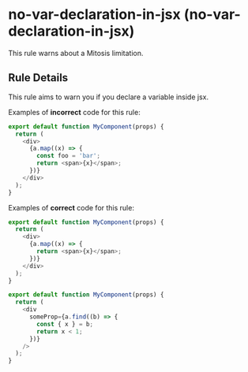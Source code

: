 # no-var-declaration-in-jsx (no-var-declaration-in-jsx)

This rule warns about a Mitosis limitation.

## Rule Details

This rule aims to warn you if you declare a variable inside jsx.

Examples of **incorrect** code for this rule:

```js
export default function MyComponent(props) {
  return (
    <div>
      {a.map((x) => {
        const foo = 'bar';
        return <span>{x}</span>;
      })}
    </div>
  );
}
```

Examples of **correct** code for this rule:

```js
export default function MyComponent(props) {
  return (
    <div>
      {a.map((x) => {
        return <span>{x}</span>;
      })}
    </div>
  );
}

export default function MyComponent(props) {
  return (
    <div
      someProp={a.find((b) => {
        const { x } = b;
        return x < 1;
      })}
    />
  );
}
```

